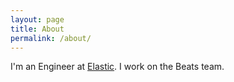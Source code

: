 ```yaml
---
layout: page
title: About
permalink: /about/
---
```


I'm an Engineer at [Elastic](https://elastic.co). I work on the Beats team.
